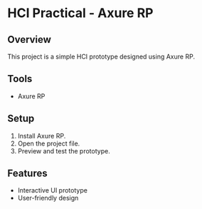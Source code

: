 # HCI Practical - Axure RP

## Overview
This project is a simple HCI prototype designed using Axure RP.

## Tools
- Axure RP

## Setup
1. Install Axure RP.
2. Open the project file.
3. Preview and test the prototype.

## Features
- Interactive UI prototype
- User-friendly design
